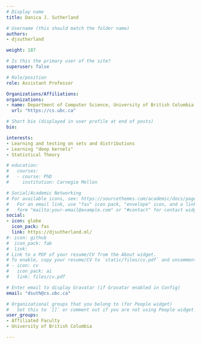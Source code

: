 ```yaml
---
# Display name
title: Danica J. Sutherland

# Username (this should match the folder name)
authors:
- djsutherland

weight: 187

# Is this the primary user of the site?
superuser: false

# Role/position
role: Assistant Professor

Organizations/Affiliations:
organizations:
- name: Department of Computer Science, University of British Columbia
  url: "https://cs.ubc.ca"

# Short bio (displayed in user profile at end of posts)
bio:

interests:
- Learning and testing on sets and distributions
- Learning "deep kernels"
- Statistical Theory

# education:
#   courses:
#   - course: PhD
#     institution: Carnegie Mellon

# Social/Academic Networking
# For available icons, see: https://sourcethemes.com/academic/docs/page-builder/#icons
#   For an email link, use "fas" icon pack, "envelope" icon, and a link in the
#   form "mailto:your-email@example.com" or "#contact" for contact widget.
social:
- icon: globe
  icon_pack: fas
  link: https://djsutherland.ml/
#- icon: github
#  icon_pack: fab
#  link: 
# Link to a PDF of your resume/CV from the About widget.
# To enable, copy your resume/CV to `static/files/cv.pdf` and uncomment the lines below.
# - icon: cv
#   icon_pack: ai
#   link: files/cv.pdf

# Enter email to display Gravatar (if Gravatar enabled in Config)
email: "dsuth@cs.ubc.ca"

# Organizational groups that you belong to (for People widget)
#   Set this to `[]` or comment out if you are not using People widget.
user_groups:
- Affiliated Faculty
- University of British Columbia

---
```

